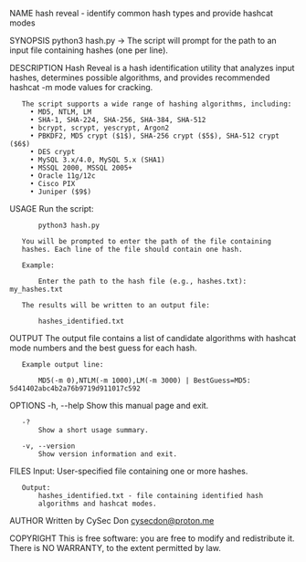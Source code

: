 NAME
       hash reveal - identify common hash types and provide hashcat modes

SYNOPSIS
       python3 hash.py
       → The script will prompt for the path to an input file containing
         hashes (one per line).

DESCRIPTION
       Hash Reveal is a hash identification utility that analyzes input 
       hashes, determines possible algorithms, and provides recommended 
       hashcat -m mode values for cracking.

       The script supports a wide range of hashing algorithms, including:
         • MD5, NTLM, LM
         • SHA-1, SHA-224, SHA-256, SHA-384, SHA-512
         • bcrypt, scrypt, yescrypt, Argon2
         • PBKDF2, MD5 crypt ($1$), SHA-256 crypt ($5$), SHA-512 crypt ($6$)
         • DES crypt
         • MySQL 3.x/4.0, MySQL 5.x (SHA1)
         • MSSQL 2000, MSSQL 2005+
         • Oracle 11g/12c
         • Cisco PIX
         • Juniper ($9$)

USAGE
       Run the script:

           python3 hash.py

       You will be prompted to enter the path of the file containing
       hashes. Each line of the file should contain one hash.

       Example:

           Enter the path to the hash file (e.g., hashes.txt): my_hashes.txt

       The results will be written to an output file:

           hashes_identified.txt

OUTPUT
       The output file contains a list of candidate algorithms with
       hashcat mode numbers and the best guess for each hash.

       Example output line:

           MD5(-m 0),NTLM(-m 1000),LM(-m 3000) | BestGuess=MD5: 5d41402abc4b2a76b9719d911017c592

OPTIONS
       -h, --help
           Show this manual page and exit.

       -?
           Show a short usage summary.

       -v, --version
           Show version information and exit.

FILES
       Input:
           User-specified file containing one or more hashes.

       Output:
           hashes_identified.txt - file containing identified hash
           algorithms and hashcat modes.

AUTHOR
       Written by CySec Don <cysecdon@proton.me>

COPYRIGHT
       This is free software: you are free to modify and redistribute it.
       There is NO WARRANTY, to the extent permitted by law.
